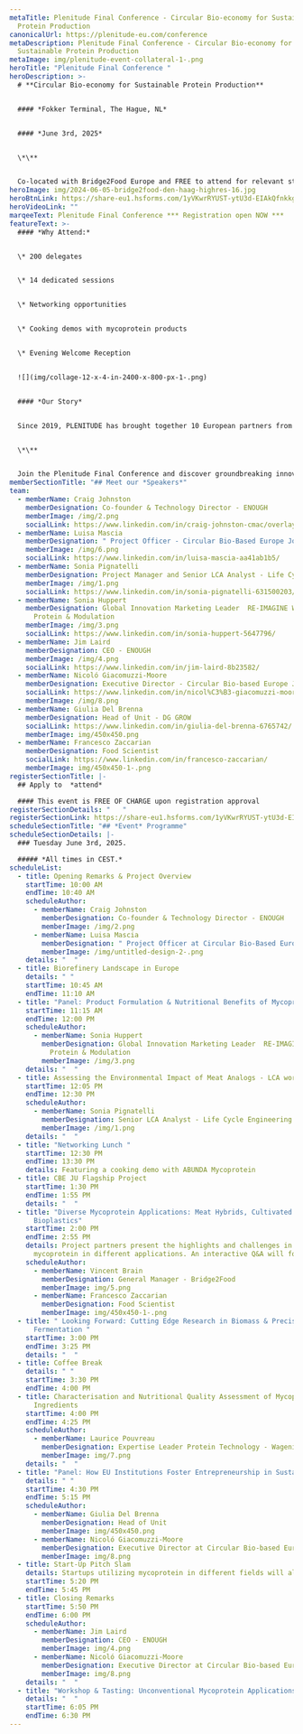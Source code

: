 ```yaml
---
metaTitle: Plenitude Final Conference - Circular Bio-economy for Sustainable
  Protein Production
canonicalUrl: https://plenitude-eu.com/conference
metaDescription: Plenitude Final Conference - Circular Bio-economy for
  Sustainable Protein Production
metaImage: img/plenitude-event-collateral-1-.png
heroTitle: "Plenitude Final Conference "
heroDescription: >-
  # **Circular Bio-economy for Sustainable Protein Production**


  #### *Fokker Terminal, The Hague, NL*


  #### *June 3rd, 2025*


  \*\**


  Co-located with Bridge2Food Europe and FREE to attend for relevant stakeholders, professionals and academics who want to learn more and make an impact.
heroImage: img/2024-06-05-bridge2food-den-haag-highres-16.jpg
heroBtnLink: https://share-eu1.hsforms.com/1yVKwrRYUST-ytU3d-EIAkQfnkkg
heroVideoLink: ""
marqeeText: Plenitude Final Conference *** Registration open NOW ***
featureText: >-
  #### *Why Attend:*


  \* 200 delegates


  \* 14 dedicated sessions


  \* Networking opportunities


  \* Cooking demos with mycoprotein products


  \* Evening Welcome Reception


  ![](img/collage-12-x-4-in-2400-x-800-px-1-.png)


  #### *Our Story*


  Since 2019, PLENITUDE has brought together 10 European partners from agri-food, biotechnology, academia, and beyond, powered by €16.9 million in funding from the [Circular Bio-based Europe Joint Undertaking](https://www.cbe.europa.eu/). This consortium has pioneered cutting-edge solutions to advance a sustainable future through a unique circular, minimal-waste process for mycoprotein production and its applications in food and beyond.


  \*\**


  Join the Plenitude Final Conference and discover groundbreaking innovations shaping new bio-based value chains and discuss how these can be actualized in the European landscape! Here, you will learn how these solutions provide environmental, economic, and public health benefits while addressing the world’s most pressing sustainability challenges.
memberSectionTitle: "## Meet our *Speakers*"
team:
  - memberName: Craig Johnston
    memberDesignation: Co-founder & Technology Director - ENOUGH
    memberImage: /img/2.png
    socialLink: https://www.linkedin.com/in/craig-johnston-cmac/overlay/photo/
  - memberName: Luisa Mascia
    memberDesignation: " Project Officer - Circular Bio-Based Europe Joint Undertaking"
    memberImage: /img/6.png
    socialLink: https://www.linkedin.com/in/luisa-mascia-aa41ab1b5/
  - memberName: Sonia Pignatelli
    memberDesignation: Project Manager and Senior LCA Analyst - Life Cycle Engineering SPA
    memberImage: /img/1.png
    socialLink: https://www.linkedin.com/in/sonia-pignatelli-631500203/
  - memberName: Sonia Huppert
    memberDesignation: Global Innovation Marketing Leader  RE-IMAGINE WELLNESS™
      Protein & Modulation
    memberImage: /img/3.png
    socialLink: https://www.linkedin.com/in/sonia-huppert-5647796/
  - memberName: Jim Laird
    memberDesignation: CEO - ENOUGH
    memberImage: /img/4.png
    socialLink: https://www.linkedin.com/in/jim-laird-8b23582/
  - memberName: Nicoló Giacomuzzi-Moore
    memberDesignation: Executive Director - Circular Bio-based Europe Joint Undertaking
    socialLink: https://www.linkedin.com/in/nicol%C3%B3-giacomuzzi-moore-5b268784/
    memberImage: /img/8.png
  - memberName: Giulia Del Brenna
    memberDesignation: Head of Unit - DG GROW
    socialLink: https://www.linkedin.com/in/giulia-del-brenna-6765742/
    memberImage: img/450x450.png
  - memberName: Francesco Zaccarian
    memberDesignation: Food Scientist
    socialLink: https://www.linkedin.com/in/francesco-zaccarian/
    memberImage: img/450x450-1-.png
registerSectionTitle: |-
  ## Apply to  *attend*

  #### This event is FREE OF CHARGE upon registration approval
registerSectionDetails: "   "
registerSectionLink: https://share-eu1.hsforms.com/1yVKwrRYUST-ytU3d-EIAkQfnkkg
scheduleSectionTitle: "## *Event* Programme"
scheduleSectionDetails: |-
  ### Tuesday June 3rd, 2025.

  ##### *All times in CEST.*
scheduleList:
  - title: Opening Remarks & Project Overview
    startTime: 10:00 AM
    endTime: 10:40 AM
    scheduleAuthor:
      - memberName: Craig Johnston
        memberDesignation: Co-founder & Technology Director - ENOUGH
        memberImage: /img/2.png
      - memberName: Luisa Mascia
        memberDesignation: " Project Officer at Circular Bio-Based Europe Joint Undertaking"
        memberImage: /img/untitled-design-2-.png
    details: "  "
  - title: Biorefinery Landscape in Europe
    details: " "
    startTime: 10:45 AM
    endTime: 11:10 AM
  - title: "Panel: Product Formulation & Nutritional Benefits of Mycoprotein"
    startTime: 11:15 AM
    endTime: 12:00 PM
    scheduleAuthor:
      - memberName: Sonia Huppert
        memberDesignation: Global Innovation Marketing Leader  RE-IMAGINE WELLNESS™
          Protein & Modulation
        memberImage: /img/3.png
    details: "  "
  - title: Assessing the Environmental Impact of Meat Analogs - LCA work in Plenitude
    startTime: 12:05 PM
    endTime: 12:30 PM
    scheduleAuthor:
      - memberName: Sonia Pignatelli
        memberDesignation: Senior LCA Analyst - Life Cycle Engineering SPA
        memberImage: /img/1.png
    details: "  "
  - title: "Networking Lunch "
    startTime: 12:30 PM
    endTime: 13:30 PM
    details: Featuring a cooking demo with ABUNDA Mycoprotein
  - title: CBE JU Flagship Project
    startTime: 1:30 PM
    endTime: 1:55 PM
    details: "  "
  - title: "Diverse Mycoprotein Applications: Meat Hybrids, Cultivated Meat &
      Bioplastics"
    startTime: 2:00 PM
    endTime: 2:55 PM
    details: Project partners present the highlights and challenges in using
      mycoprotein in different applications. An interactive Q&A will follow.
    scheduleAuthor:
      - memberName: Vincent Brain
        memberDesignation: General Manager - Bridge2Food
        memberImage: img/5.png
      - memberName: Francesco Zaccarian
        memberDesignation: Food Scientist
        memberImage: img/450x450-1-.png
  - title: " Looking Forward: Cutting Edge Research in Biomass & Precision
      Fermentation "
    startTime: 3:00 PM
    endTime: 3:25 PM
    details: "  "
  - title: Coffee Break
    details: " "
    startTime: 3:30 PM
    endTime: 4:00 PM
  - title: Characterisation and Nutritional Quality Assessment of Mycoprotein
      Ingredients
    startTime: 4:00 PM
    endTime: 4:25 PM
    scheduleAuthor:
      - memberName: Laurice Pouvreau
        memberDesignation: Expertise Leader Protein Technology - Wageningen University & Research
        memberImage: img/7.png
    details: "  "
  - title: "Panel: How EU Institutions Foster Entrepreneurship in Sustainable Sectors"
    details: " "
    startTime: 4:30 PM
    endTime: 5:15 PM
    scheduleAuthor:
      - memberName: Giulia Del Brenna
        memberDesignation: Head of Unit
        memberImage: img/450x450.png
      - memberName: Nicoló Giacomuzzi-Moore
        memberDesignation: Executive Director at Circular Bio-based Europe Joint Undertaking
        memberImage: img/8.png
  - title: Start-Up Pitch Slam
    details: Startups utilizing mycoprotein in different fields will alternate on stage.
    startTime: 5:20 PM
    endTime: 5:45 PM
  - title: Closing Remarks
    startTime: 5:50 PM
    endTime: 6:00 PM
    scheduleAuthor:
      - memberName: Jim Laird
        memberDesignation: CEO - ENOUGH
        memberImage: img/4.png
      - memberName: Nicoló Giacomuzzi-Moore
        memberDesignation: Executive Director at Circular Bio-based Europe Joint Undertaking
        memberImage: img/8.png
    details: "  "
  - title: "Workshop & Tasting: Unconventional Mycoprotein Applications"
    details: "  "
    startTime: 6:05 PM
    endTime: 6:30 PM
---
```

